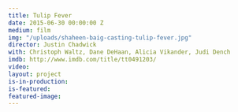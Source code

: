 ```yaml
---
title: Tulip Fever
date: 2015-06-30 00:00:00 Z
medium: film
img: "/uploads/shaheen-baig-casting-tulip-fever.jpg"
director: Justin Chadwick
with: Christoph Waltz, Dane DeHaan, Alicia Vikander, Judi Dench
imdb: http://www.imdb.com/title/tt0491203/
video: 
layout: project
is-in-production:
is-featured:
featured-image: 
---
```


